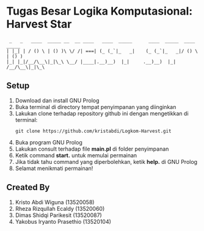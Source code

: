 # Tugas Besar Logika Komputasional: Harvest Star
```
 _   _   ____  _____ __  __ ____   ____  _____      ____  _____  ____  _____ 
| |_| | / () \ | () )\ \/ /| ===| (_ (_`|_   _|    (_ (_`|_   _|/ () \ | () )
|_| |_|/__/\__\|_|\_\ \__/ |____|.__)__)  |_|     .__)__)  |_| /__/\__\|_|\_\
```
## Setup
1. Download dan install GNU Prolog
2. Buka terminal di directory tempat penyimpanan yang diinginkan
3. Lakukan clone terhadap repository github ini dengan mengetikkan di terminal:
   ```
   git clone https://github.com/kristabdi/Logkom-Harvest.git
   ```
4. Buka program GNU Prolog
5. Lakukan consult terhadap file **main.pl** di folder penyimpanan
6. Ketik command **start.** untuk memulai permainan
7. Jika tidak tahu command yang diperbolehkan, ketik **help.** di GNU Prolog
8. Selamat menikmati permainan!

## Created By
1. Kristo Abdi Wiguna (13520058)
2. Rheza Rizqullah Ecaldy (13520060)
3. Dimas Shidqi Parikesit (13520087)
4. Yakobus Iryanto Prasethio (13520104)